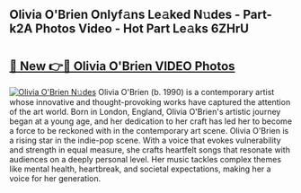 ## Olivia O'Brien Onlyf𝚊ns Le𝚊ked N𝚞des - Part-k2A Photos Video - Hot Part Le𝚊ks 6ZHrU

# <h2><a href="http://ac54279.deff.icu/?id=Olivia+O%27Brien">🔗 New 👉🔴 Olivia O'Brien VIDEO Photos</a></h2>

[![Olivia O'Brien N𝚞des](https://i.imgur.com/rIISA9y.gif)](http://ac54279.deff.icu/?id=Olivia+O%27Brien)
Olivia O'Brien (b. 1990) is a contemporary artist whose innovative and thought-provoking works have captured the attention of the art world. Born in London, England, Olivia O'Brien's artistic journey began at a young age, and her dedication to her craft has led her to become a force to be reckoned with in the contemporary art scene. Olivia O'Brien is a rising star in the indie-pop scene. With a voice that evokes vulnerability and strength in equal measure, she crafts heartfelt songs that resonate with audiences on a deeply personal level. Her music tackles complex themes like mental health, heartbreak, and societal expectations, making her a voice for her generation.
